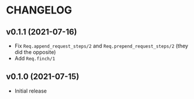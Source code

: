 # CHANGELOG

## v0.1.1 (2021-07-16)

  * Fix `Req.append_request_steps/2` and `Req.prepend_request_steps/2` (they did the opposite)
  * Add `Req.finch/1`

## v0.1.0 (2021-07-15)

  * Initial release
